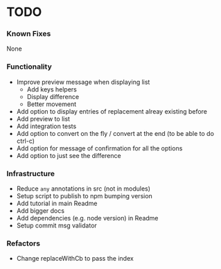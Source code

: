 # TODO

### Known Fixes

None

### Functionality

- Improve preview message when displaying list
  - Add keys helpers
  - Display difference
  - Better movement
- Add option to display entries of replacement alreay existing before
- Add preview to list
- Add integration tests
- Add option to convert on the fly / convert at the end (to be able to do ctrl-c)
- Add option for message of confirmation for all the options
- Add option to just see the difference

### Infrastructure

- Reduce `any` annotations in src (not in modules)
- Setup script to publish to npm bumping version
- Add tutorial in main Readme
- Add bigger docs
- Add dependencies (e.g. node version) in Readme
- Setup commit msg validator

### Refactors

- Change replaceWithCb to pass the index

